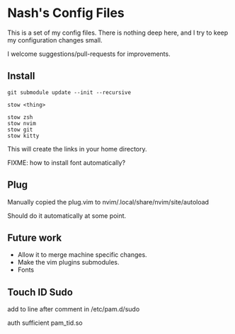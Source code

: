 Nash's Config Files
===================

This is a set of my config files.  There is nothing deep here, and I try to
keep my configuration changes small.

I welcome suggestions/pull-requests for improvements.

Install
-------

	git submodule update --init --recursive

	stow <thing>

	stow zsh
	stow nvim
	stow git
	stow kitty

This will create the links in your home directory.

FIXME: how to install font automatically?

Plug
----

Manually copied the plug.vim to nvim/.local/share/nvim/site/autoload

Should do it automatically at some point.



Future work
-----------

   - Allow it to merge machine specific changes.
   - Make the vim plugins submodules.
   - Fonts


Touch ID Sudo
-------------

add to line after comment in /etc/pam.d/sudo

auth sufficient pam_tid.so
